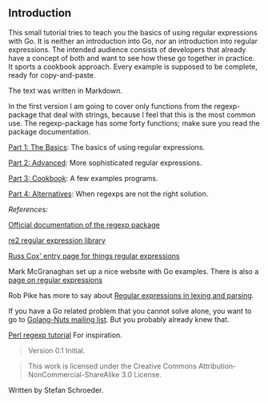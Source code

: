 ## Introduction ##

This small tutorial tries to teach you the basics of using regular expressions with Go. It is neither an introduction into Go, nor an introduction into regular expressions. The intended audience consists of developers that already have a concept of both and want to see how these go together in practice. It sports a cookbook approach. Every example is supposed to be complete, ready for copy-and-paste.

The text was written in Markdown.

In the first version I am going to cover only functions from the regexp-package that deal with strings, because I feel that this is the most common use. The regexp-package has some forty functions; make sure you read the package documentation.

[Part 1: The Basics](01-chapter1.html): The basics of using regular expressions.

[Part 2: Advanced](01-chapter2.html): More sophisticated regular expressions.

[Part 3: Cookbook](01-chapter3.html): A few examples programs.

[Part 4: Alternatives](01-chapter4.html): When regexps are not the right solution.

*References:*

[Official documentation of the regexp package](http://golang.org/pkg/regexp/)

[re2 regular expression library](https://code.google.com/p/re2/)

[Russ Cox' entry page for things regular expressions](http://swtch.com/~rsc/regexp/)

Mark McGranaghan set up a nice website with Go examples. There is also a 
[page on regular expressions](https://gobyexample.com/regular-expressions)

Rob Pike has more to say about [Regular expressions in lexing and parsing](http://commandcenter.blogspot.ch/2011/08/regular-expressions-in-lexing-and.html).

If you have a Go related problem that you cannot solve alone, you want to go to
[Golang-Nuts mailing list](http://www.groups.google.com/group/golang-nuts). 
But you probably already knew that.

[Perl regexp tutorial](http://perldoc.perl.org/perlretut.html) For inspiration.

> Version 0.1 Initial.

> This work is licensed under the Creative Commons Attribution-NonCommercial-ShareAlike 3.0 License.

Written by Stefan Schroeder.


